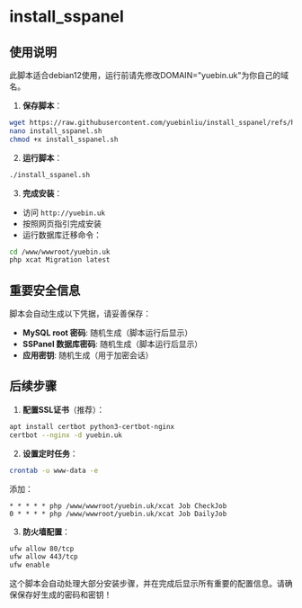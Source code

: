 # install_sspanel

## 使用说明
此脚本适合debian12使用，运行前请先修改DOMAIN="yuebin.uk"为你自己的域名。

1. **保存脚本**：
```bash
wget https://raw.githubusercontent.com/yuebinliu/install_sspanel/refs/heads/main/install_sspanel.sh
nano install_sspanel.sh
chmod +x install_sspanel.sh
```

2. **运行脚本**：
```bash
./install_sspanel.sh
```

3. **完成安装**：
- 访问 `http://yuebin.uk`
- 按照网页指引完成安装
- 运行数据库迁移命令：
```bash
cd /www/wwwroot/yuebin.uk
php xcat Migration latest
```

## 重要安全信息

脚本会自动生成以下凭据，请妥善保存：

- **MySQL root 密码**: 随机生成（脚本运行后显示）
- **SSPanel 数据库密码**: 随机生成（脚本运行后显示）
- **应用密钥**: 随机生成（用于加密会话）

## 后续步骤

1. **配置SSL证书**（推荐）：
```bash
apt install certbot python3-certbot-nginx
certbot --nginx -d yuebin.uk
```

2. **设置定时任务**：
```bash
crontab -u www-data -e
```
添加：
```
* * * * * php /www/wwwroot/yuebin.uk/xcat Job CheckJob
0 * * * * php /www/wwwroot/yuebin.uk/xcat Job DailyJob
```

3. **防火墙配置**：
```bash
ufw allow 80/tcp
ufw allow 443/tcp
ufw enable
```

这个脚本会自动处理大部分安装步骤，并在完成后显示所有重要的配置信息。请确保保存好生成的密码和密钥！
